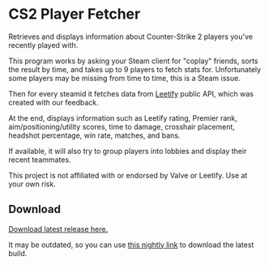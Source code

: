 # CS2 Player Fetcher

Retrieves and displays information about Counter-Strike 2 players you've recently played with.

This program works by asking your Steam client for "coplay" friends, sorts the result by time, and takes up to 9 players to fetch stats for. Unfortunately some players may be missing from time to time, this is a Steam issue.

Then for every steamid it fetches data from [Leetify](https://leetify.com/) public API, which was created with our feedback.

At the end, displays information such as Leetify rating, Premier rank, aim/positioning/utility scores, time to damage, crosshair placement, headshot percentage, win rate, matches, and bans.

If available, it will also try to group players into lobbies and display their recent teammates.

This project is not affiliated with or endorsed by Valve or Leetify. Use at your own risk.

## Download

[Download latest release here.](https://github.com/Poggicek/CS2-Player-Fetcher/releases/latest)

It may be outdated, so you can use [this nightly link](https://nightly.link/Poggicek/CS2-Player-Fetcher/workflows/build/master/artifact.zip) to download the latest build.
